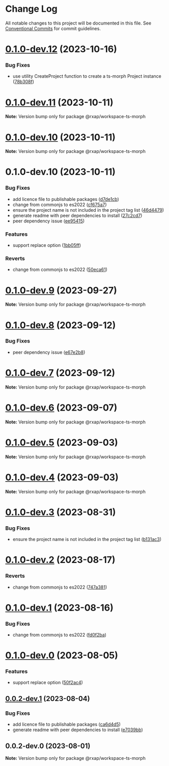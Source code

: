 # Change Log

All notable changes to this project will be documented in this file.
See [Conventional Commits](https://conventionalcommits.org) for commit guidelines.

# [0.1.0-dev.12](https://gitlab.com/rxap/packages/compare/@rxap/workspace-ts-morph@0.1.0-dev.11...@rxap/workspace-ts-morph@0.1.0-dev.12) (2023-10-16)

### Bug Fixes

- use utility CreateProject function to create a ts-morph Project instance ([78b308f](https://gitlab.com/rxap/packages/commit/78b308fd10747616c7c7f27e81501a4ad5052a77))

# [0.1.0-dev.11](https://gitlab.com/rxap/packages/compare/@rxap/workspace-ts-morph@0.1.0-dev.10...@rxap/workspace-ts-morph@0.1.0-dev.11) (2023-10-11)

**Note:** Version bump only for package @rxap/workspace-ts-morph

# [0.1.0-dev.10](https://gitlab.com/rxap/packages/compare/@rxap/workspace-ts-morph@0.1.0-dev.10...@rxap/workspace-ts-morph@0.1.0-dev.10) (2023-10-11)

**Note:** Version bump only for package @rxap/workspace-ts-morph

# 0.1.0-dev.10 (2023-10-11)

### Bug Fixes

- add licence file to publishable packages ([d7de1cb](https://gitlab.com/rxap/packages/commit/d7de1cb9db1bd1628f37084e3b0ffd1755aa75f6))
- change from commonjs to es2022 ([cf675a7](https://gitlab.com/rxap/packages/commit/cf675a7254de9ce4b269264df59794dd42fcbd8b))
- ensure the project name is not included in the project tag list ([46d4479](https://gitlab.com/rxap/packages/commit/46d44798258ea1b20df9d4408b9c0809f55027b2))
- generate readme with peer dependencies to install ([27c2cd7](https://gitlab.com/rxap/packages/commit/27c2cd7d98f0c8a499b8c30719f49d69e4970ae9))
- peer dependency issue ([ee95415](https://gitlab.com/rxap/packages/commit/ee95415370d9ef2396916d6c25061a0df791034a))

### Features

- support replace option ([1bb05ff](https://gitlab.com/rxap/packages/commit/1bb05ffb5caf8904bb7833639844b0ae7795a80f))

### Reverts

- change from commonjs to es2022 ([50eca61](https://gitlab.com/rxap/packages/commit/50eca61e9a89388d1cfeefb8b1029b302b6f307e))

# [0.1.0-dev.9](https://gitlab.com/rxap/packages/compare/@rxap/workspace-ts-morph@0.1.0-dev.8...@rxap/workspace-ts-morph@0.1.0-dev.9) (2023-09-27)

**Note:** Version bump only for package @rxap/workspace-ts-morph

# [0.1.0-dev.8](https://gitlab.com/rxap/packages/compare/@rxap/workspace-ts-morph@0.1.0-dev.7...@rxap/workspace-ts-morph@0.1.0-dev.8) (2023-09-12)

### Bug Fixes

- peer dependency issue ([e67e2b8](https://gitlab.com/rxap/packages/commit/e67e2b8eb884b598536d16c2c544a9ad9be5b53e))

# [0.1.0-dev.7](https://gitlab.com/rxap/packages/compare/@rxap/workspace-ts-morph@0.1.0-dev.6...@rxap/workspace-ts-morph@0.1.0-dev.7) (2023-09-12)

**Note:** Version bump only for package @rxap/workspace-ts-morph

# [0.1.0-dev.6](https://gitlab.com/rxap/packages/compare/@rxap/workspace-ts-morph@0.1.0-dev.5...@rxap/workspace-ts-morph@0.1.0-dev.6) (2023-09-07)

**Note:** Version bump only for package @rxap/workspace-ts-morph

# [0.1.0-dev.5](https://gitlab.com/rxap/packages/compare/@rxap/workspace-ts-morph@0.1.0-dev.4...@rxap/workspace-ts-morph@0.1.0-dev.5) (2023-09-03)

**Note:** Version bump only for package @rxap/workspace-ts-morph

# [0.1.0-dev.4](https://gitlab.com/rxap/packages/compare/@rxap/workspace-ts-morph@0.1.0-dev.3...@rxap/workspace-ts-morph@0.1.0-dev.4) (2023-09-03)

**Note:** Version bump only for package @rxap/workspace-ts-morph

# [0.1.0-dev.3](https://gitlab.com/rxap/packages/compare/@rxap/workspace-ts-morph@0.1.0-dev.2...@rxap/workspace-ts-morph@0.1.0-dev.3) (2023-08-31)

### Bug Fixes

- ensure the project name is not included in the project tag list ([b131ac3](https://gitlab.com/rxap/packages/commit/b131ac3bd92b3b8799d62f15bbd30a1997d7c753))

# [0.1.0-dev.2](https://gitlab.com/rxap/packages/compare/@rxap/workspace-ts-morph@0.1.0-dev.1...@rxap/workspace-ts-morph@0.1.0-dev.2) (2023-08-17)

### Reverts

- change from commonjs to es2022 ([747a381](https://gitlab.com/rxap/packages/commit/747a381a090f0a276cf363da61bb19ed0c9cb5b7))

# [0.1.0-dev.1](https://gitlab.com/rxap/packages/compare/@rxap/workspace-ts-morph@0.1.0-dev.0...@rxap/workspace-ts-morph@0.1.0-dev.1) (2023-08-16)

### Bug Fixes

- change from commonjs to es2022 ([fd0f2ba](https://gitlab.com/rxap/packages/commit/fd0f2bae24eae7c854e96f630076cd5598c30be6))

# [0.1.0-dev.0](https://gitlab.com/rxap/packages/compare/@rxap/workspace-ts-morph@0.0.2-dev.1...@rxap/workspace-ts-morph@0.1.0-dev.0) (2023-08-05)

### Features

- support replace option ([50f2ac4](https://gitlab.com/rxap/packages/commit/50f2ac4d89017027c51a51223cd58a466edef1d0))

## [0.0.2-dev.1](https://gitlab.com/rxap/packages/compare/@rxap/workspace-ts-morph@0.0.2-dev.0...@rxap/workspace-ts-morph@0.0.2-dev.1) (2023-08-04)

### Bug Fixes

- add licence file to publishable packages ([ca6d4d5](https://gitlab.com/rxap/packages/commit/ca6d4d509a743b89bad5ed7ae935d3007231705a))
- generate readme with peer dependencies to install ([e7039bb](https://gitlab.com/rxap/packages/commit/e7039bb5e86ffeadfe7cc92d5fc71d32f8efb4fb))

## 0.0.2-dev.0 (2023-08-01)

**Note:** Version bump only for package @rxap/workspace-ts-morph
